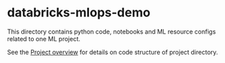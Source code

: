# databricks-mlops-demo

This directory contains python code, notebooks and ML resource configs related to one ML project.

See the [Project overview](../docs/project-overview.md) for details on code structure of project directory.